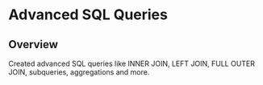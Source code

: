 # Advanced SQL Queries

## Overview
Created advanced SQL queries like INNER JOIN, LEFT JOIN, FULL OUTER JOIN, subqueries, aggregations and more.